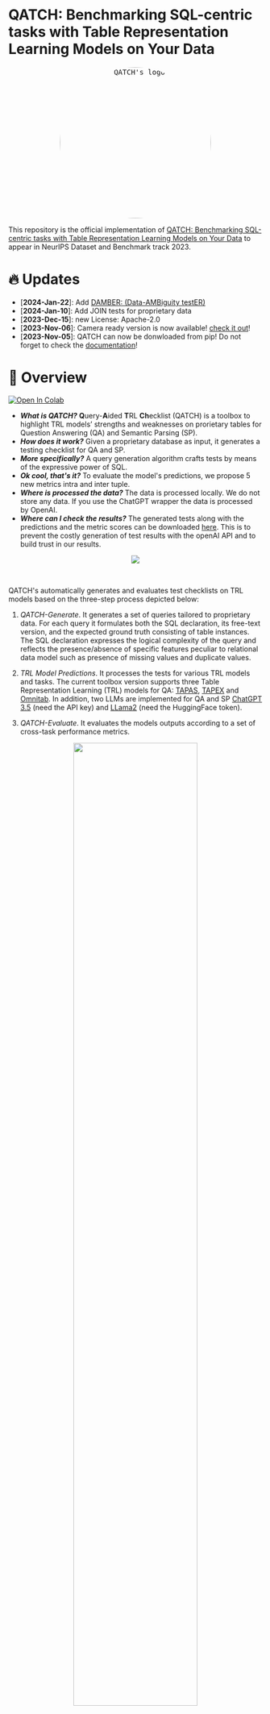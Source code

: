 # QATCH: Benchmarking SQL-centric tasks with Table Representation Learning Models on Your Data

<p align="center">
 <kbd>
  <img src="docs/img/qatch_logo_verticale.jpg" alt="QATCH's logo" height="300" style="border-radius:50%">
 </kbd>
 </p>

This repository is the official implementation
of [QATCH: Benchmarking SQL-centric tasks with Table Representation Learning Models on Your Data](https://openreview.net/forum?id=XOpaPrb0U5)
to appear in NeurIPS Dataset and Benchmark track 2023.

# 🔥 Updates

- [**2024-Jan-22**]:
  Add [DAMBER: (Data-AMBiguity testER)](https://github.com/spapicchio/QATCH/tree/master/damber#readme)
- [**2024-Jan-10**]: Add JOIN tests for proprietary data
- [**2023-Dec-15**]: new License: Apache-2.0
- [**2023-Nov-06**]: Camera ready version is now available! [check it out](https://openreview.net/forum?id=XOpaPrb0U5)!
- [**2023-Nov-05**]: QATCH can now be donwloaded from pip! Do not forget to check
  the [documentation](https://spapicchio.github.io/QATCH/)!

# 🏴󠁶󠁵󠁭󠁡󠁰󠁿 Overview

[![Open In Colab](https://colab.research.google.com/assets/colab-badge.svg)](https://colab.research.google.com/drive/1SNoy3GZGPWltVS5cL068xAG9YoPS_3_l?usp=sharing)

* ***What is QATCH?*** **Q**uery-**A**ided **T**RL **Ch**ecklist (QATCH) is a toolbox to highlight TRL models’ strengths
  and weaknesses on prorietary tables for Question Answering (QA) and Semantic Parsing (SP).
* ***How does it work?*** Given a proprietary database as input, it generates a testing checklist for QA and SP.
* ***More specifically?*** A query generation algorithm crafts tests by means of the expressive power of SQL.
* ***Ok cool, that's it?*** To evaluate the model's predictions, we propose 5 new metrics intra and inter tuple.
* ***Where is processed the data?*** The data is processed locally. We do not store any data. If you use the ChatGPT
  wrapper the data is processed by OpenAI.
* ***Where can I check the results?*** The generated tests along with the predictions and the metric scores can be
  downloaded [here](https://drive.google.com/uc?export=download&id=1_z8N52QNAHnxpHv54VhbvYu7DbKV6QRv). This is to
  prevent the costly generation of test results with the openAI API and to build trust in our results.

 <figure style="text-align:center">
  <img src="docs/img/qatch-full-pipeline.png">
</figure>

<br>

QATCH's automatically generates and evaluates test checklists on TRL models based on the three-step process depicted
below:

1. *QATCH-Generate*. It generates a set of queries tailored to proprietary data. For each query it formulates both the
   SQL declaration, its free-text version, and the expected ground truth consisting of table instances.
   The SQL declaration expresses the logical complexity of the query and reflects the presence/absence of specific
   features peculiar to relational data model such as presence of missing values and duplicate values.

2. *TRL Model Predictions*. It processes the tests for various TRL models and tasks. The current toolbox version
   supports three Table Representation Learning (TRL) models for
   QA: [TAPAS](https://github.com/google-research/tapas), [TAPEX](https://github.com/microsoft/Table-Pretraining)
   and [Omnitab](https://github.com/jzbjyb/OmniTab).
   In addition, two LLMs are implemented for QA and SP [ChatGPT 3.5](https://openai.com/blog/chatgpt) (need the API key)
   and [LLama2](https://huggingface.co/blog/llama2) (need the HuggingFace token).

3. *QATCH-Evaluate*. It evaluates the models outputs according to a set of cross-task performance metrics.

<p align="center">
<img src="docs/img/measures.png" width="70%">
</p>

QATCH’s metrics are computed between the model output (prediction) and expected
ground-truth results (target). The target is the answer of the NL question "Show me all the data" over
a table with three tuples and two attributes.
<br>

Given the ground truth result (target) with three tuples over two attributes, we report the metric values for five
predictions, coming either from a QA or from the execution of a query in SP. More details can be found in
the [metrics](qatch/metrics) folder

## Who should use QATCH?

QATCH is designed to create "behavioral testing" checklist for QA and SP tasks.
The checklist is used to understand in which case the models fail when processing proprietary data for QA and SP tasks.

In a corporate setting, there are at least three scenarios where a given TRL model needs to be evaluated
against proprietary datasets:

- Comparison: Compare TRL models fine-tuned on private examples to see which one performs best.
- Validation: As crafting examples is expensive, verify when the quality meets the requirements.
- Maintenance: Fine-tuned models need to be re-calibrated to avoid data and conceptual shifting,
  continuous evaluation helps the identification of this issue.

But the usage of QATCH it is not limited to the TRL models. Indeed, we propose two scenarios
where QATCH can be used with LLMs:

- LLM compatibility version: Compare different version of the same LLMs to see the best performing one.
- Prompt engineering: Analyse the best prompt definition based on the proprietary data.

<p align="center">
<img src="docs/img/use_case_walter.png" width="70%">
</p>

Use case example of engineer Walter.
With QATCH it is able to create a model ranking on his proprietary data for QA and SP.

## Project

```shell
|-- metric_evaluator.py # user interface to calculate metrics for QA or SP
|-- test_generator.py # user interface to run different SQL generators
|--database_reader
    |-- single_database.py # initialise single database 
    |-- multiple_databases.py # handle multiple single database instances
|-- metrics
    |-- metric_evaluator.py # wrapper to initialise the user selected metrics
    |-- abstract_metric.py # abstract class to handle common metric methods
    |-- cell_precision_tag.py # implement cell precision tag
    |-- cell_recall_tag.py # implement cell recall tag
    |-- tuple_cardinality_tag.py # implement tuple cardinality tag
    |-- tuple_constraint_tag.py # implement tuple constraint tag
    |-- tuple_order_tag.py # implement tuple order tag
|-- models
    |-- chatgpt
        |-- abstract_chatgpt.py # abstract class to handle common methods for ChatGPT
        |-- chatgpt_QA.py # implement chatgpt for QA task
        |-- chatgpt_SP.py # implement chatgpt for SP task
    |-- chatgpt
        |-- abstract_llama2.py # abstract class to handle common methods for LLama2
        |-- llama2_QA.py # implement llama2 for QA task
        |-- llama2_SP.py # implement llama2 for SP task
    |-- abstract_model.py # abstract class to handle common model methods
    |-- tapas.py # implement input processing and the prediction for TAPAS
    |-- tapex.py # implement input processing and the prediction for TAPEX
    |-- omnitab.py # implement the input processing and the prediction for Omnitab
|-- sql_generator
    |-- abstract_sql_generator.py # handle common methods for SQL generators
    |-- select_generator.py # implement SELECT tests
    |-- distinct_generator.py # implement DISTINCT tests
    |-- orderby_generator.py # implement ORDERBY tests
    |-- where_generator.py # implement WHERE tests
    |-- groupby_generator.py # implement GROUPBY tests
    |-- having_generator.py # implement HAVING tests
    |-- simple_agg_generator.py # implement SIMPLE AGG tests
    |-- null_generator.py # implement NULL generator tests

```

# ⚡️ Quickstart

## Installation

You can install QATCH by running the following commands:

```console
# Using poetry (recommended)
poetry add QATCH

# Using pip
pip install QATCH 
```

Since QATCH is intended to be used without the inference step, the base installation does not come
with the models' requirements.
However, in case you want to use our implementation you can add the extras requirements.

```console
# Using poetry (recommended)
poetry add QATCH -E model

# Using pip
pip install QATCH[model] 
```

## How to use QATCH with my data?

1. Load your input data

Create a connection between your data and the tool.
If your data is not stored in a sqlite database you can use our code to generate it.

```python
import pandas as pd
from qatch.database_reader import SingleDatabase

data = {
    "year": [1896, 1900, 1904, 2004, 2008, 2012],
    "city": ["athens", "paris", "st. louis", "athens", "beijing", "london"]
}
table = pd.DataFrame.from_dict(data)
db_tables = {'olympic_games': table}

# create database connection
# create the sqlite database in "db_save_path/db_id/db_id.sqlite".
db = SingleDatabase(db_path="db_save_path", db_name="db_id", tables=db_tables)
```

Now we can create a connection with multiple databases:

```python
from qatch.database_reader import MultipleDatabases

# The path to multiple databases
db_save_path = 'test_db'
databases = MultipleDatabases(db_save_path)
```

2. QATCH-Generate: Generates the tests

```python
from qatch import TestGenerator

# init generator
test_generator = TestGenerator(databases=databases)

# generate tests for each database and for each generator
tests_df = test_generator.generate()
```

3. TRL Model Predictions: if you want to use any version of Tapas/Tapex for QA in Huggingface or chatGPT you can use the
   already implemented modules but it is NOT mandatory.

```python
from tqdm import tqdm

from qatch.models import Tapas

# init the model 
model = Tapas(model_name="google/tapas-large-finetuned-wtq")

# iterate for each row and run prediction
tqdm.pandas(desc=f'Predicting for {model.name}')
tests_df[f'predictions_{model.name}'] = tests_df.progress_apply(
    lambda row: model.predict(
        table=databases.get_table(db_id=row['db_id'], tbl_name=row['tbl_name']),
        query=row['question'],
        tbl_name=row['tbl_name']
    ),
    axis=1
)
```

4. QATCH-Evaluate: Evaluate the results.

```python
from qatch import MetricEvaluator

evaluator = MetricEvaluator(databases=databases)
tests_df = evaluator.evaluate_with_df(tests_df,
                                      prediction_col_name="<prediction_col_name>",
                                      task="QA or SP")
```

The final dataframe contains:

- *db_id*: The database name associated with the test.
- *tbl_name*: The table name associated with the test.
- *sql_tags*: the SQL generator associated with the test.
- *query*: The generated query from step 1.
- *question*: The generated question from step 1. Used as input for the model.
- *predictions_<model_used>*: The predicted query/cells from step 2.
- *5 metrics*: The metrics used to evaluate the models.

# 🏰 Reproduce Experiments

## Install and prepare data

We suggest to create a *data* folder in the project to store all the data but it is not mandatory.
<br> In case the input data are not in this folder, remember to change in *read_data* the *base_path* argument

```bash
mkdir data/
```

These are the tables we use to generate the results in the main paper. <br>
Notice that QATCH perfectly works with any table and the following are only a selected sample to higlight results in the
paper.

 Data               | Link                                                                                                | # rows | # categorical cols | # numerical cols | example cols                 
--------------------|-----------------------------------------------------------------------------------------------------|--------|--------------------|------------------|------------------------------
 Spider             | [link](https://huggingface.co/datasets/spider)                                                      | -      | -                  | -                | -                            
 Sales-transactions | [link](https://www.kaggle.com/datasets/gabrielramos87/an-online-shop-business)                      | 500k   | 5                  | 3                | ProductNo, Date              
 Fitness-trackers   | [link](https://www.kaggle.com/datasets/devsubhash/fitness-trackers-products-ecommerce)              | 565    | 8                  | 3                | Brand Name, Display          
 Account-fraud      | [link](https://www.kaggle.com/datasets/sgpjesus/bank-account-fraud-dataset-neurips-2022)            | 1M     | 4                  | 26               | DaysSinceRequest, Velocity6h 
 Late-payment       | [link](https://www.kaggle.com/datasets/hhenry/finance-factoring-ibm-late-payment-histories)         | 2466   | 6                  | 6                | InvoiceDate, Disputed        
 Heart-attack       | [link](https://www.kaggle.com/datasets/rashikrahmanpritom/heart-attack-analysis-prediction-dataset) | 303    | 1                  | 11               | # trtbps, # oldpeak          
 Breast-cancer      | [link](https://www.kaggle.com/datasets/utkarshx27/breast-cancer-dataset-used-royston-and-altman)    | 686    | 5                  | 6                | pgr, rfstime                 
 Adult-census       | [link](https://www.kaggle.com/datasets/uciml/adult-census-income)                                   | 32.6k  | 9                  | 6                | education, fnlwgt            
 Mushrooms          | [link](https://www.kaggle.com/datasets/uciml/mushroom-classification)                               | 8.1k   | 23                 | 0                | cap-shape, ring-type         

# Run Experiments

Current version of QATCH supports SP and QA tasks, however since we rely on third-party models
not all the experiments can be run using QATCH.
Supported models:

- QA models: Tapas, Tapex, ChatGPT_QA, LLama2_QA and Omnitab
- SP models: ChatGPT_SP and LLama2_SP

For the proprietary data:

```bash
python main_reproducibility.py -gtf proprietary --task QA --model_name Tapas -dsp test_db --inject_null_percentage 0.0
```

For Spider:

```bash
python main_reproducibility.py -gtf spider --task QA --model_name Tapas -dsp test_db --inject_null_percentage 0.0
```

Instead, for the not supported models (because an API does not exist),
the only difference is that the prediction phase has to be done by the user.



